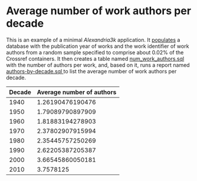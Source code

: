 # Average number of work authors per decade

This is an example of a minimal _Alexandria3k_ application.
It [populates](./Makefile) a database with the publication year of works and
the work identifier of work authors from
a random sample specified to comprise about 0.02% of the Crossref containers.
It then creates a table named [num_work_authors.sql](./num_work_authors.sql)
with the number of authors per work, and, based on it,
runs a report named [authors-by-decade.sql ](./authors-by-decade.sql)
to list the average number of work authors per decade.

|Decade|Average number of authors|
|----|--------|
|1940|1.26190476190476|
|1950|1.79089790897909|
|1960|1.81883194278903|
|1970|2.37802907915994|
|1980|2.35445757250269|
|1990|2.62205387205387|
|2000|3.66545860050181|
|2010|3.7578125|
